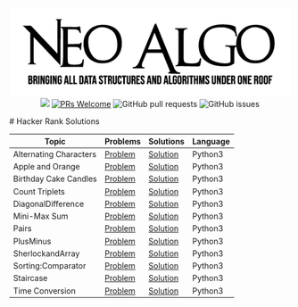 <p align="center">
    <a href="../README.md"><img src="../img/neo_algo.png"><br></a>
    <img src="https://img.shields.io/github/license/tesseractcoding/neoalgo?style=flat">
    <a href="http://makeapullrequest.com" target="_blank"><img src="https://img.shields.io/badge/PRs-welcome-brightgreen.svg?style=flat" alt="PRs Welcome"></a>
    <img alt="GitHub pull requests" src="https://img.shields.io/github/issues-pr/tesseractcoding/neoalgo">
    <img alt="GitHub issues" src="https://img.shields.io/github/issues/tesseractcoding/neoalgo">
</p>
# Hacker Rank Solutions

|Topic| Problems | Solutions |Language|
|---|---|---|---|
|Alternating Characters|[Problem](https://www.hackerrank.com/challenges/alternating-characters)|[Solution](AlternatingCharacters.py)|Python3|
|Apple and Orange|[Problem](https://www.hackerrank.com/challenges/apple-and-orange)|[Solution](AppleandOrange.py)|Python3|
|Birthday Cake Candles|[Problem](https://www.hackerrank.com/challenges/birthday-cake-candles)|[Solution](BirthdayCakeCandles.py)|Python3|
|Count Triplets|[Problem](https://www.hackerrank.com/challenges/count-triplets-1)|[Solution](CountTriplets.py)|Python3|
|DiagonalDifference|[Problem]()|[Solution](DiagonalDifference.py)|Python3|
|Mini-Max Sum|[Problem]()|[Solution](Mini-MaxSum.py)|Python3|
|Pairs|[Problem](https://www.hackerrank.com/challenges/pairs)|[Solution](Pairs.py)|Python3|
|PlusMinus|[Problem]()|[Solution](PlusMinus.py)|Python3|
|SherlockandArray|[Problem](https://www.hackerrank.com/challenges/sherlock-and-array)|[Solution](SherlockandArray.py)|Python3|
|Sorting:Comparator|[Problem](https://www.hackerrank.com/challenges/ctci-comparator-sorting)|[Solution](Sorting:Comparator.py)|Python3|
|Staircase|[Problem]()|[Solution](Staircase.py)|Python3|
|Time Conversion|[Problem](https://www.hackerrank.com/challenges/time-conversion)|[Solution](TimeConversion.py)|Python3|


